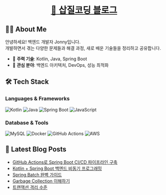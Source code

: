 <h1 align="center">
    <a href="https://jonny-cho.github.io/" target="_blank">🚀 삽질코딩 블로그</a>
</h1>

## 👨‍💻 About Me

안녕하세요! 백엔드 개발자 Jonny입니다.  
개발하면서 겪는 다양한 문제들과 해결 과정, 새로 배운 기술들을 정리하고 공유합니다.

- 🔧 **주력 기술**: Kotlin, Java, Spring Boot
- 🌱 **관심 분야**: 백엔드 아키텍처, DevOps, 성능 최적화

## 🛠 Tech Stack

### Languages & Frameworks
![Kotlin](https://img.shields.io/badge/Kotlin-7F52FF?style=flat-square&logo=kotlin&logoColor=white)
![Java](https://img.shields.io/badge/Java-ED8B00?style=flat-square&logo=openjdk&logoColor=white)
![Spring Boot](https://img.shields.io/badge/Spring%20Boot-6DB33F?style=flat-square&logo=spring-boot&logoColor=white)
![JavaScript](https://img.shields.io/badge/JavaScript-F7DF1E?style=flat-square&logo=javascript&logoColor=black)

### Database & Tools
![MySQL](https://img.shields.io/badge/MySQL-4479A1?style=flat-square&logo=mysql&logoColor=white)
![Docker](https://img.shields.io/badge/Docker-2496ED?style=flat-square&logo=docker&logoColor=white)
![GitHub Actions](https://img.shields.io/badge/GitHub%20Actions-2088FF?style=flat-square&logo=github-actions&logoColor=white)
![AWS](https://img.shields.io/badge/AWS-232F3E?style=flat-square&logo=amazon-aws&logoColor=white)

## 📝 Latest Blog Posts

<!-- BLOG-POST-LIST:START -->
- [GitHub Actions로 Spring Boot CI/CD 파이프라인 구축](https://jonny-cho.github.io/devops/2025-07-01-github-actions-spring-boot-cicd/)
- [Kotlin + Spring Boot 백엔드 비동기 프로그래밍](https://jonny-cho.github.io/kotlin/2025-07-01-kotlin-spring-async-programming/)
- [Spring Batch 완벽 가이드](https://jonny-cho.github.io/spring/2021-07-14-springbatch/)
- [Garbage Collection 이해하기](https://jonny-cho.github.io/java/2021-06-01-garbage-collection/)
- [트랜잭션 격리 수준](https://jonny-cho.github.io/database/2021-05-27-transaction-isolation-level/)
<!-- BLOG-POST-LIST:END -->

